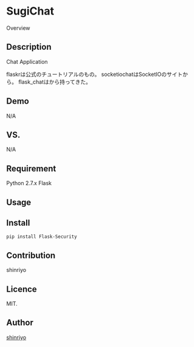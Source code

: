 SugiChat
====

Overview

## Description

Chat Application

flaskrは公式のチュートリアルのもの。
socketiochatはSocketIOのサイトから。
flask_chatはから持ってきた。

## Demo

N/A

## VS. 

N/A

## Requirement

Python 2.7.x
Flask

## Usage


## Install

```
pip install Flask-Security 
```

## Contribution

shinriyo

## Licence

MIT.

## Author

[shinriyo](https://github.com/shinriyo/)

